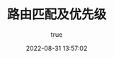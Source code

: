 ---
title: 路由匹配及优先级
date: 2022-08-31 13:57:02
categories: 
  - 《Vue》
tags: 
  - Vue
author: 
  name: MarginLon
  link: https://github.com/MarginLon
---